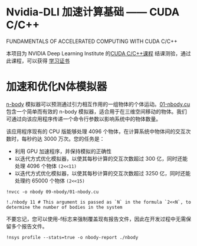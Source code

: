 # Nvidia-DLI 加速计算基础 —— CUDA C/C++
FUNDAMENTALS OF ACCELERATED COMPUTING WITH CUDA C/C++

本项目为 NVIDIA Deep Learning Institute 的[CUDA C/C++课程](https://courses.nvidia.com/courses/course-v1:DLI+C-AC-01+V1-ZH/about) 结课测验，通过此课程，可以获得 [学习证书](https://courses.nvidia.com/certificates/d981cc3c658d4520a6d9510bffb41b4f)


# 加速和优化N体模拟器

[n-body](https://en.wikipedia.org/wiki/N-body_problem) 模拟器可以预测通过引力相互作用的一组物体的个体运动。[01-nbody.cu](./01-nbody.cu) 包含一个简单而有效的 n-body 模拟器，适合用于在三维空间移动的物体。我们可通过向该应用程序传递一个命令行参数以影响系统中的物体数量。

该应用程序现有的 CPU 版能够处理 4096 个物体，在计算系统中物体间的交互次数时，每秒约达 3000 万次。您的任务是：

- 利用 GPU 加速程序，并保持模拟的正确性
- 以迭代方式优化模拟器，以使其每秒计算的交互次数超过 300 亿，同时还能处理 4096 个物体 `(2<<11)`
- 以迭代方式优化模拟器，以使其每秒计算的交互次数超过 3250 亿，同时还能处理约 65000 个物体 `(2<<15)`

```
!nvcc -o nbody 09-nbody/01-nbody.cu
```

```
!./nbody 11 # This argument is passed as `N` in the formula `2<<N`, to determine the number of bodies in the system

```
不要忘记，您可以使用-f标志来强制覆盖现有报告文件，因此在开发过程中无需保留多个报告文件。
```
!nsys profile --stats=true -o nbody-report ./nbody
```
